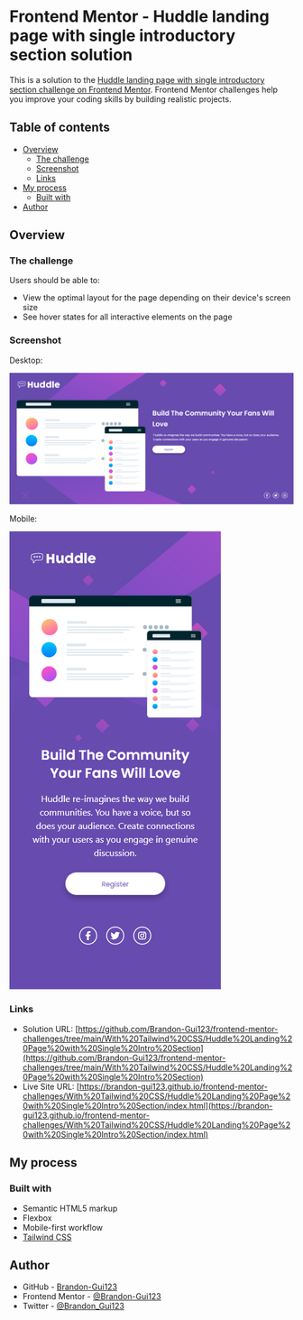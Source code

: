 # Frontend Mentor - Huddle landing page with single introductory section solution

This is a solution to the [Huddle landing page with single introductory section challenge on Frontend Mentor](https://www.frontendmentor.io/challenges/huddle-landing-page-with-a-single-introductory-section-B_2Wvxgi0). Frontend Mentor challenges help you improve your coding skills by building realistic projects. 

## Table of contents

- [Overview](#overview)
  - [The challenge](#the-challenge)
  - [Screenshot](#screenshot)
  - [Links](#links)
- [My process](#my-process)
  - [Built with](#built-with)
- [Author](#author)

## Overview

### The challenge

Users should be able to:

- View the optimal layout for the page depending on their device's screen size
- See hover states for all interactive elements on the page

### Screenshot

Desktop:

![Desktop screenshot of the webpage](images/desktop-screenshot.png)

Mobile:

![Mobile screenshot of the webpage](images/mobile-screenshot.png)

### Links

- Solution URL: [https://github.com/Brandon-Gui123/frontend-mentor-challenges/tree/main/With%20Tailwind%20CSS/Huddle%20Landing%20Page%20with%20Single%20Intro%20Section](https://github.com/Brandon-Gui123/frontend-mentor-challenges/tree/main/With%20Tailwind%20CSS/Huddle%20Landing%20Page%20with%20Single%20Intro%20Section)
- Live Site URL: [https://brandon-gui123.github.io/frontend-mentor-challenges/With%20Tailwind%20CSS/Huddle%20Landing%20Page%20with%20Single%20Intro%20Section/index.html](https://brandon-gui123.github.io/frontend-mentor-challenges/With%20Tailwind%20CSS/Huddle%20Landing%20Page%20with%20Single%20Intro%20Section/index.html)

## My process

### Built with

- Semantic HTML5 markup
- Flexbox
- Mobile-first workflow
- [Tailwind CSS](https://tailwindcss.com)

## Author

- GitHub - [Brandon-Gui123](https://github.com/Brandon-Gui123)
- Frontend Mentor - [@Brandon-Gui123](https://www.frontendmentor.io/profile/Brandon-Gui123)
- Twitter - [@Brandon_Gui123](https://twitter.com/Brandon_Gui123)
